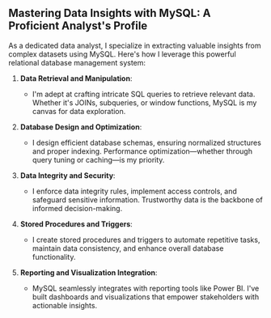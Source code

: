 ## **Mastering Data Insights with MySQL: A Proficient Analyst's Profile**

As a dedicated data analyst, I specialize in extracting valuable insights from complex datasets using MySQL. Here's how I leverage this powerful relational database management system:

1. **Data Retrieval and Manipulation**:
   - I'm adept at crafting intricate SQL queries to retrieve relevant data. Whether it's JOINs, subqueries, or window functions, MySQL is my canvas for data exploration.

2. **Database Design and Optimization**:
   - I design efficient database schemas, ensuring normalized structures and proper indexing. Performance optimization—whether through query tuning or caching—is my priority.

3. **Data Integrity and Security**:
   - I enforce data integrity rules, implement access controls, and safeguard sensitive information. Trustworthy data is the backbone of informed decision-making.

4. **Stored Procedures and Triggers**:
   - I create stored procedures and triggers to automate repetitive tasks, maintain data consistency, and enhance overall database functionality.

5. **Reporting and Visualization Integration**:
   - MySQL seamlessly integrates with reporting tools like Power BI. I've built dashboards and visualizations that empower stakeholders with actionable insights.
